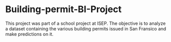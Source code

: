 # Building-permit-BI-Project


This project was part of a school project at ISEP. The objective is to analyze a dataset containing the various building permits issued in San Fransico and make predictions on it. 


